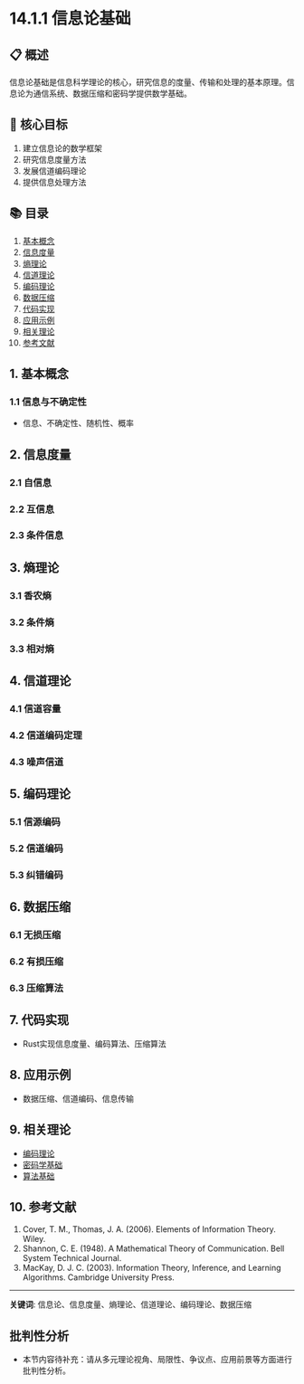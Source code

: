 # 14.1.1 信息论基础

## 📋 概述

信息论基础是信息科学理论的核心，研究信息的度量、传输和处理的基本原理。信息论为通信系统、数据压缩和密码学提供数学基础。

## 🎯 核心目标

1. 建立信息论的数学框架
2. 研究信息度量方法
3. 发展信道编码理论
4. 提供信息处理方法

## 📚 目录

1. [基本概念](#1-基本概念)
2. [信息度量](#2-信息度量)
3. [熵理论](#3-熵理论)
4. [信道理论](#4-信道理论)
5. [编码理论](#5-编码理论)
6. [数据压缩](#6-数据压缩)
7. [代码实现](#7-代码实现)
8. [应用示例](#8-应用示例)
9. [相关理论](#9-相关理论)
10. [参考文献](#10-参考文献)

## 1. 基本概念

### 1.1 信息与不确定性

- 信息、不确定性、随机性、概率

## 2. 信息度量

### 2.1 自信息

### 2.2 互信息

### 2.3 条件信息

## 3. 熵理论

### 3.1 香农熵

### 3.2 条件熵

### 3.3 相对熵

## 4. 信道理论

### 4.1 信道容量

### 4.2 信道编码定理

### 4.3 噪声信道

## 5. 编码理论

### 5.1 信源编码

### 5.2 信道编码

### 5.3 纠错编码

## 6. 数据压缩

### 6.1 无损压缩

### 6.2 有损压缩

### 6.3 压缩算法

## 7. 代码实现

- Rust实现信息度量、编码算法、压缩算法

## 8. 应用示例

- 数据压缩、信道编码、信息传输

## 9. 相关理论

- [编码理论](./14.1.2_编码理论.md)
- [密码学基础](./14.1.3_密码学基础.md)
- [算法基础](../13_Algorithm_Theory/12.1.1_算法基础.md)

## 10. 参考文献

1. Cover, T. M., Thomas, J. A. (2006). Elements of Information Theory. Wiley.
2. Shannon, C. E. (1948). A Mathematical Theory of Communication. Bell System Technical Journal.
3. MacKay, D. J. C. (2003). Information Theory, Inference, and Learning Algorithms. Cambridge University Press.

---
**关键词**: 信息论、信息度量、熵理论、信道理论、编码理论、数据压缩


## 批判性分析

- 本节内容待补充：请从多元理论视角、局限性、争议点、应用前景等方面进行批判性分析。
